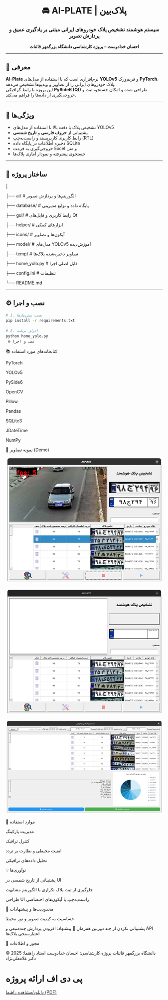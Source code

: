 <div align="center">

# 🚘 AI-PLATE | پلاک‌بین  
### سیستم هوشمند تشخیص پلاک خودروهای ایرانی مبتنی بر یادگیری عمیق و پردازش تصویر  
**احسان خدادوست – پروژه کارشناسی دانشگاه بزرگمهر قائنات**

---

</div>

## 📖 معرفی
**AI-Plate** نرم‌افزاری است که با استفاده از مدل‌های **YOLOv5** و فریم‌ورک **PyTorch**، پلاک خودروهای ایرانی را از تصاویر و ویدیوها تشخیص می‌دهد.  
این پروژه با رابط گرافیکی **PySide6 (Qt)** طراحی شده و امکان جستجو، ثبت و خروجی‌گیری از داده‌ها را فراهم می‌کند.

---

## 🧠 ویژگی‌ها
- تشخیص پلاک با دقت بالا با استفاده از مدل‌های YOLOv5  
- پشتیبانی از **حروف فارسی** و **تاریخ شمسی**  
- رابط کاربری کاربرپسند و راست‌به‌چپ (RTL)  
- ذخیره اطلاعات در پایگاه داده SQLite  
- خروجی‌گیری به فرمت Excel و متن  
- جستجوی پیشرفته و نمودار آماری پلاک‌ها  

---

## 🧩 ساختار پروژه

│

├── ai/ # الگوریتم‌ها و پردازش تصویر

├── database/ # پایگاه داده و توابع مدیریتی

├── gui/ # رابط کاربری و فایل‌های Qt

├── helper/ # ابزارهای کمکی

├── icons/ # آیکون‌ها و تصاویر

├── model/ # مدل‌های YOLOv5 آموزش‌دیده

├── temp/ # تصاویر ذخیره‌شده پلاک‌ها

├── home_yolo.py # فایل اصلی اجرا

├── config.ini # تنظیمات

└── README.md



---

## ⚙️ نصب و اجرا
```bash
# 1. نصب پیش‌نیازها
pip install -r requirements.txt

# 2. اجرای برنامه
python home_yolo.py
 ⚙️ نصب و اجرا
```


📚 کتابخانه‌های مورد استفاده

PyTorch

YOLOv5

PySide6

OpenCV

Pillow

Pandas

SQLite3

JDateTime

NumPy


🧪 نمونه تصاویر (Demo)

![demo](Descroption/test.png)


![demo](Descroption/test2.png)


![demo](Descroption/test3.png)






🧭 موارد استفاده

مدیریت پارکینگ

کنترل ترافیک

امنیت محیطی و نظارت بر تردد

تحلیل داده‌های ترافیکی


💡 نوآوری‌ها

پشتیبانی از تاریخ شمسی در UI

جلوگیری از ثبت پلاک تکراری با الگوریتم مشابهت

طراحی UI راست‌به‌چپ با آیکون‌های اختصاصی


🧱 محدودیت‌ها و پیشنهادات

حساسیت به کیفیت تصویر و نور محیط

پشتیبانی نکردن از چند دوربین همزمان
🔹 پیشنهاد: افزودن پردازش چندمنبعی و API اعتبارسنجی پلاک‌ها



📜 مجوز و اطلاعات

© 2025 دانشگاه بزرگمهر قائنات
پروژه کارشناسی: احسان خدادوست
استاد راهنما: دکتر غلامعلی‌نژاد


#  پی دی اف ارائه پروژه 

 [دانلود/مشاهده راهنما (PDF)](Descroption/احسان-خدادوست-پروژه-نهایی-کارشناسی.pdf)

